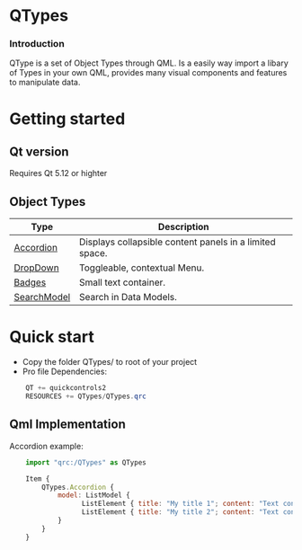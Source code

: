 # QTypes
### Introduction
QType is a set of Object Types through QML.
Is a easily way import a libary of Types in your own QML, provides many visual
components and features to manipulate data.

# Getting started

## Qt version
Requires Qt 5.12 or highter

## Object Types

| Type   | Description |
| ------ | ------ |
| [Accordion](https://github.com/RicGuerra/QTypes/tree/master/Examples/Accordion)            | Displays collapsible content panels in a limited space.
| [DropDown](https://github.com/RicGuerra/QTypes/tree/master/Examples/DropDown)              | Toggleable, contextual Menu.
| [Badges](https://github.com/RicGuerra/QTypes/tree/master/Examples/Badge)                   | Small text container.
| [SearchModel](https://github.com/RicGuerra/QTypes/tree/master/Examples/SearchModel)        | Search in Data Models.


Quick start
=====

 - Copy the folder QTypes/ to root of your project
 - Pro file Dependencies:
```c#
    QT += quickcontrols2
    RESOURCES += QTypes/QTypes.qrc
```

## Qml Implementation

Accordion example:

```js
    import "qrc:/QTypes" as QTypes

    Item {
        QTypes.Accordion {
            model: ListModel {
                  ListElement { title: "My title 1"; content: "Text content 1" }
                  ListElement { title: "My title 2"; content: "Text content 2" }
            }
        }
    }
```

